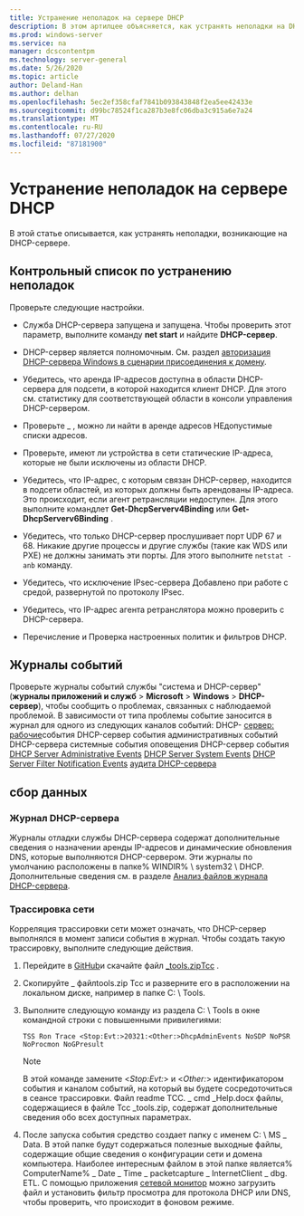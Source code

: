 ```yaml
---
title: Устранение неполадок на сервере DHCP
description: В этом артилцее объясняется, как устранять неполадки на DHCP-сервере и получать данные.
ms.prod: windows-server
ms.service: na
manager: dcscontentpm
ms.technology: server-general
ms.date: 5/26/2020
ms.topic: article
author: Deland-Han
ms.author: delhan
ms.openlocfilehash: 5ec2ef358cfaf7841b093843848f2ea5ee42433e
ms.sourcegitcommit: d99bc78524f1ca287b3e8fc06dba3c915a6e7a24
ms.translationtype: MT
ms.contentlocale: ru-RU
ms.lasthandoff: 07/27/2020
ms.locfileid: "87181900"
---
```

# <a name="troubleshoot-problems-on-the-dhcp-server"></a>Устранение неполадок на сервере DHCP

В этой статье описывается, как устранять неполадки, возникающие на DHCP-сервере.

## <a name="troubleshooting-checklist"></a>Контрольный список по устранению неполадок

Проверьте следующие настройки.

  - Служба DHCP-сервера запущена и запущена. Чтобы проверить этот параметр, выполните команду **net start** и найдите **DHCP-сервер**.

  - DHCP-сервер является полномочным. См. раздел [авторизация DHCP-сервера Windows в сценарии присоединения к домену](https://docs.microsoft.com/openspecs/windows_protocols/ms-dhcpe/56f8870b-a7c1-4db1-8a86-f69079fe5077).

  - Убедитесь, что аренда IP-адресов доступна в области DHCP-сервера для подсети, в которой находится клиент DHCP. Для этого см. статистику для соответствующей области в консоли управления DHCP-сервером.

  - Проверьте \_ , можно ли найти в аренде адресов НЕдопустимые списки адресов.

  - Проверьте, имеют ли устройства в сети статические IP-адреса, которые не были исключены из области DHCP.

  - Убедитесь, что IP-адрес, с которым связан DHCP-сервер, находится в подсети областей, из которых должны быть арендованы IP-адреса. Это происходит, если агент ретрансляции недоступен. Для этого выполните командлет **Get-DhcpServerv4Binding** или **Get-DhcpServerv6Binding** .

  - Убедитесь, что только DHCP-сервер прослушивает порт UDP 67 и 68. Никакие другие процессы и другие службы (такие как WDS или PXE) не должны занимать эти порты. Для этого выполните `netstat -anb` команду.

  - Убедитесь, что исключение IPsec-сервера Добавлено при работе с средой, развернутой по протоколу IPsec.

  - Убедитесь, что IP-адрес агента ретранслятора можно проверить с DHCP-сервера.

  - Перечисление и Проверка настроенных политик и фильтров DHCP.

## <a name="event-logs"></a>Журналы событий

Проверьте журналы событий службы "система и DHCP-сервер" (**журналы приложений и служб** \> **Microsoft** \> **Windows** \> **DHCP-сервер**), чтобы сообщить о проблемах, связанных с наблюдаемой проблемой.
В зависимости от типа проблемы событие заносится в журнал для одного из следующих каналов событий: DHCP- [сервер: рабочие](/previous-versions/windows/it-pro/windows-server-2012-r2-and-2012/dn800668\(v=ws.11\))события DHCP-сервер события административных событий DHCP-сервера системные события оповещения DHCP-сервер события 
 [DHCP Server Administrative Events](/previous-versions/windows/it-pro/windows-server-2012-r2-and-2012/dn800668\(v=ws.11\)) 
 [DHCP Server System Events](/previous-versions/windows/it-pro/windows-server-2012-r2-and-2012/dn800668\(v=ws.11\)) 
 [DHCP Server Filter Notification Events](/previous-versions/windows/it-pro/windows-server-2012-r2-and-2012/dn800668\(v=ws.11\)) 
 [аудита DHCP-сервера](/previous-versions/windows/it-pro/windows-server-2012-r2-and-2012/dn800668\(v=ws.11\))

## <a name="data-collection"></a>сбор данных

### <a name="dhcp-server-log"></a>Журнал DHCP-сервера

Журналы отладки службы DHCP-сервера содержат дополнительные сведения о назначении аренды IP-адресов и динамические обновления DNS, которые выполняются DHCP-сервером. Эти журналы по умолчанию расположены в папке% WINDIR% \\ system32 \\ DHCP.
Дополнительные сведения см. в разделе [Анализ файлов журнала DHCP-сервера](/previous-versions/windows/it-pro/windows-server-2008-R2-and-2008/dd183591\(v=ws.10\)).

### <a name="network-trace"></a>Трассировка сети

Корреляция трассировки сети может означать, что DHCP-сервер выполнялся в момент записи события в журнал. Чтобы создать такую трассировку, выполните следующие действия.

1.  Перейдите в [GitHub](https://github.com/CSS-Windows/WindowsDiag/tree/master/ALL/TSS)и скачайте файл [ \_tools.zipТсс](https://github.com/CSS-Windows/WindowsDiag/blob/master/ALL/TSS/tss_tools.zip) .

2.  Скопируйте \_ файлtools.zip Тсс и разверните его в расположении на локальном диске, например в папке C: \\ Tools.

3.  Выполните следующую команду из раздела C: \\ Tools в окне командной строки с повышенными привилегиями:
    ```console
    TSS Ron Trace <Stop:Evt:>20321:<Other:>DhcpAdminEvents NoSDP NoPSR NoProcmon NoGPresult
    ```

    >[!Note]
    >В этой команде замените \<*Stop:Evt:*\> и \<*Other:*\> идентификатором события и каналом событий, на который вы будете сосредоточиться в сеансе трассировки.
    >Файл readme ТСС. \_ cmd \_Help.docx файлы, содержащиеся в файле Тсс \_tools.zip, содержат дополнительные сведения обо всех доступных параметрах.

4.  После запуска события средство создает папку с именем C: \\ MS \_ Data. В этой папке будут содержаться полезные выходные файлы, содержащие общие сведения о конфигурации сети и домена компьютера.
    Наиболее интересным файлом в этой папке является% ComputerName% \_ Date \_ Time \_ packetcapture \_ InternetClient \_ dbg. ETL.
    С помощью приложения [сетевой монитор](https://www.microsoft.com/download/4865) можно загрузить файл и установить фильтр просмотра для протокола DHCP или DNS, чтобы проверить, что происходит в фоновом режиме.
